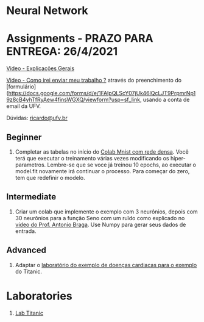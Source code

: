 # Neural Network

# Assignments - PRAZO PARA ENTREGA: 26/4/2021
[Video - Explicações Gerais](https://www.youtube.com/watch?v=Ug38GG3g28Q&list=PL-khHIKnEw7MFqHmeA5HFFQkPeRYTyi3_&index=1)

[Video - Como irei enviar meu trabalho ?](https://youtu.be/WZLP5J2YEAg) através do preenchimento do [formulário](https://docs.google.com/forms/d/e/1FAIpQLScY07jUk46lQcLJT9PrpmrNp19z8cB4yhTfRyAew4finsWGXQ/viewform?usp=sf_link, usando a conta de email da UFV.

Dúvidas: ricardo@ufv.br

## Beginner

1. Completar as tabelas no início do [Colab Mnist com rede densa](https://colab.research.google.com/drive/1xbczKQA9thdcbw1H-aiz5pb_v9_r6JzW?usp=sharing). Você terá que executar o treinamento várias vezes modificando os hiper-parametros. Lembre-se que se voce já treinou 10 epochs, ao executar o model.fit novamente irá continuar o processo. Para começar do zero, tem que redefinir o modelo.


## Intermediate

1. Criar um colab que implemente o exemplo com 3 neurônios, depois com 30 neurônios para a função Seno com um ruĩdo como explicado no [vídeo do Prof. Antonio Braga](https://www.youtube.com/watch?v=4TnrLrvEiU4&list=PL9LlC0pBeCU9mQV8G7SQbyXG7y-tW5uab&index=4). Use Numpy para gerar seus dados de entrada. 

## Advanced

1. Adaptar o [laboratório do exemplo de doenças cardiacas para o exemplo](https://colab.research.google.com/drive/1v7T572eh3rtfauYRaTD9LN_Hb8L9-Ebt?usp=sharing) do Titanic.

# Laboratories

1. [Lab Titanic](https://colab.research.google.com/drive/1bHQHVmrD7CXzehMSJFymdXDAaeT2lgtD)

